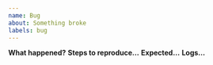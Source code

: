 ```yaml
---
name: Bug
about: Something broke
labels: bug
---
```

**What happened?**
**Steps to reproduce…**
**Expected…**
**Logs…**
